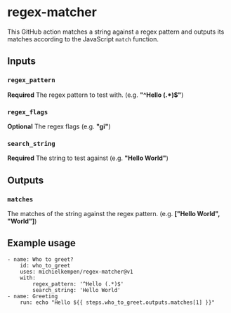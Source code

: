 # regex-matcher

This GitHub action matches a string against a regex pattern and outputs its matches according to the JavaScript `match` function.

## Inputs

### `regex_pattern`

**Required** The regex pattern to test with. (e.g. **"^Hello (.*)$"**)

### `regex_flags`

**Optional** The regex flags (e.g. **"gi"**)

### `search_string`

**Required** The string to test against (e.g. **"Hello World"**)

## Outputs

### `matches`

The matches of the string against the regex pattern. (e.g. **["Hello World", "World"]**)

## Example usage

    - name: Who to greet?
        id: who_to_greet
        uses: michielkempen/regex-matcher@v1
        with:
            regex_pattern: '^Hello (.*)$'
            search_string: 'Hello World'
    - name: Greeting
        run: echo "Hello ${{ steps.who_to_greet.outputs.matches[1] }}"
